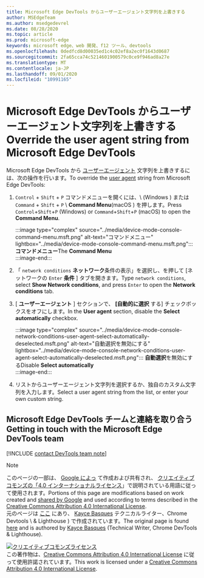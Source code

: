 ```yaml
---
title: Microsoft Edge DevTools からユーザーエージェント文字列を上書きする
author: MSEdgeTeam
ms.author: msedgedevrel
ms.date: 08/28/2020
ms.topic: article
ms.prod: microsoft-edge
keywords: microsoft edge、web 開発、f12 ツール、devtools
ms.openlocfilehash: 0dedfcd8d00035ed1c4c02ef8a2ec0f1643d0687
ms.sourcegitcommit: 2fa65cca74c5214601900579c0ce9f946ad8a27e
ms.translationtype: MT
ms.contentlocale: ja-JP
ms.lasthandoff: 09/01/2020
ms.locfileid: "10991165"
---
```

<!-- Copyright Kayce Basques 

   Licensed under the Apache License, Version 2.0 (the "License");
   you may not use this file except in compliance with the License.
   You may obtain a copy of the License at

       https://www.apache.org/licenses/LICENSE-2.0

   Unless required by applicable law or agreed to in writing, software
   distributed under the License is distributed on an "AS IS" BASIS,
   WITHOUT WARRANTIES OR CONDITIONS OF ANY KIND, either express or implied.
   See the License for the specific language governing permissions and
   limitations under the License.  -->

# <span data-ttu-id="01575-103">Microsoft Edge DevTools からユーザーエージェント文字列を上書きする</span><span class="sxs-lookup"><span data-stu-id="01575-103">Override the user agent string from Microsoft Edge DevTools</span></span>  

<span data-ttu-id="01575-104">Microsoft Edge DevTools から [ユーザーエージェント][MDNUserAgent] 文字列を上書きするには、次の操作を行います。</span><span class="sxs-lookup"><span data-stu-id="01575-104">To override the [user agent][MDNUserAgent] string from Microsoft Edge DevTools:</span></span>  

1.  <span data-ttu-id="01575-105">`Control` + `Shift` + `P` コマンドメニューを開くには、\ (Windows \) または `Command` + `Shift` + `P` \ **Command Menu**(macOS \) を押します。</span><span class="sxs-lookup"><span data-stu-id="01575-105">Press `Control`+`Shift`+`P` \(Windows\) or `Command`+`Shift`+`P` \(macOS\) to open the **Command Menu**.</span></span>  
    
    :::image type="complex" source="../media/device-mode-console-command-menu.msft.png" alt-text="コマンドメニュー" lightbox="../media/device-mode-console-command-menu.msft.png":::
       <span data-ttu-id="01575-107">**コマンドメニュー**</span><span class="sxs-lookup"><span data-stu-id="01575-107">The **Command Menu**</span></span>  
    :::image-end:::  
    
1.  <span data-ttu-id="01575-108">「 `network conditions` **ネットワーク**条件の表示」を選択し、を押して [ネットワークの `Enter` **条件** ] タブを開きます。</span><span class="sxs-lookup"><span data-stu-id="01575-108">Type `network conditions`, select **Show Network conditions**, and press `Enter` to open the **Network conditions** tab.</span></span>  
1.  <span data-ttu-id="01575-109">[ **ユーザーエージェント** ] セクションで、 **[自動的に選択** する] チェックボックスをオフにします。</span><span class="sxs-lookup"><span data-stu-id="01575-109">In the **User agent** section, disable the **Select automatically** checkbox.</span></span>  
    
    :::image type="complex" source="../media/device-mode-console-network-conditions-user-agent-select-automatically-deselected.msft.png" alt-text="自動選択を無効にする" lightbox="../media/device-mode-console-network-conditions-user-agent-select-automatically-deselected.msft.png":::
       <span data-ttu-id="01575-111">**自動選択**を無効にする</span><span class="sxs-lookup"><span data-stu-id="01575-111">Disable **Select automatically**</span></span>  
    :::image-end:::  
    
1.  <span data-ttu-id="01575-112">リストからユーザーエージェント文字列を選択するか、独自のカスタム文字列を入力します。</span><span class="sxs-lookup"><span data-stu-id="01575-112">Select a user agent string from the list, or enter your own custom string.</span></span>  

## <span data-ttu-id="01575-113">Microsoft Edge DevTools チームと連絡を取り合う</span><span class="sxs-lookup"><span data-stu-id="01575-113">Getting in touch with the Microsoft Edge DevTools team</span></span>  

[!INCLUDE [contact DevTools team note](../includes/contact-devtools-team-note.md)]  

<!-- links -->  

[MDNUserAgent]: https://developer.mozilla.org/docs/Glossary/User_agent "ユーザーエージェント |MDN"  

> [!NOTE]
> <span data-ttu-id="01575-115">このページの一部は、 [Google によっ][GoogleSitePolicies] て作成および共有され、 [クリエイティブコモンズの「4.0 インターナショナルライセンス][CCA4IL]」で説明されている用語に従って使用されます。</span><span class="sxs-lookup"><span data-stu-id="01575-115">Portions of this page are modifications based on work created and [shared by Google][GoogleSitePolicies] and used according to terms described in the [Creative Commons Attribution 4.0 International License][CCA4IL].</span></span>  
> <span data-ttu-id="01575-116">元のページは [ここ](https://developers.google.com/web/tools/chrome-devtools/device-mode/override-user-agent) にあり、 [Kayce Basques][KayceBasques] テクニカルライター、Chrome Devtools \ & Lighthouse \) で作成されています。</span><span class="sxs-lookup"><span data-stu-id="01575-116">The original page is found [here](https://developers.google.com/web/tools/chrome-devtools/device-mode/override-user-agent) and is authored by [Kayce Basques][KayceBasques] \(Technical Writer, Chrome DevTools \& Lighthouse\).</span></span>  

[![クリエイティブコモンズライセンス][CCby4Image]][CCA4IL]  
<span data-ttu-id="01575-118">この著作物は、[Creative Commons Attribution 4.0 International License][CCA4IL] に従って使用許諾されています。</span><span class="sxs-lookup"><span data-stu-id="01575-118">This work is licensed under a [Creative Commons Attribution 4.0 International License][CCA4IL].</span></span>  

[CCA4IL]: https://creativecommons.org/licenses/by/4.0  
[CCby4Image]: https://i.creativecommons.org/l/by/4.0/88x31.png  
[GoogleSitePolicies]: https://developers.google.com/terms/site-policies  
[KayceBasques]: https://developers.google.com/web/resources/contributors/kaycebasques  
